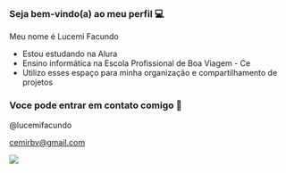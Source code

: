 ### Seja bem-vindo(a) ao meu perfil 💻

Meu nome é Lucemi Facundo

- Estou estudando na Alura
- Ensino informática na Escola Profissional de Boa Viagem - Ce
- Utilizo esses espaço para minha organização e compartilhamento de projetos

### Voce pode entrar em contato comigo 📧

@lucemifacundo

cemirbv@gmail.com

![](https://media.tenor.com/50oH49jEiqwAAAAC/rainbow-cartoons.gif)

<!-- COMENTARIOS
POSO USAR UM SITE TAMBEM
![GOOGLE](HTTPS://WWW.GOOGLE.COM)
**lucemifacundo/lucemifacundo** is a ✨ _special_ ✨ repository because its `README.md` (this file) appears on your GitHub profile.

Here are some ideas to get you started:

- 🔭 I’m currently working on ...
- 🌱 I’m currently learning ...
- 👯 I’m looking to collaborate on ...
- 🤔 I’m looking for help with ...
- 💬 Ask me about ...
- 📫 How to reach me: ...
- 😄 Pronouns: ...
- ⚡ Fun fact: ...
-->
